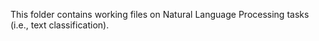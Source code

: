 This folder contains working files on Natural Language Processing tasks (i.e., text classification).
